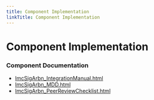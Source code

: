 ```yaml
---
title: Component Implementation
linkTitle: Component Implementation
---
```


# Component Implementation
### Component Documentation

- [ImcSigArbn_IntegrationManual.html](doc/ImcSigArbn_IntegrationManual.html)
- [ImcSigArbn_MDD.html](doc/ImcSigArbn_MDD.html)
- [ImcSigArbn_PeerReviewChecklist.html](doc/ImcSigArbn_PeerReviewChecklist.html)

